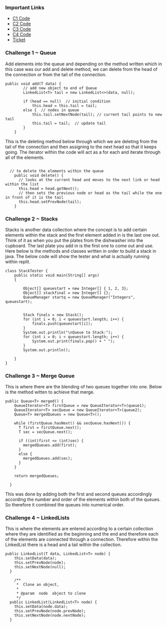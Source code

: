 ### Important Links
* [C1 Code](https://replit.com/@ridhimainukurti/triridhimainukurti#src/TechTalk1/Queue.java)
* [C2 Code](https://replit.com/@ridhimainukurti/triridhimainukurti#src/TechTalk1/Stack.java)
* [C3 Code](https://replit.com/@ridhimainukurti/triridhimainukurti#src/TechTalk1/Merge.java)
* [C4 Code](https://replit.com/@ridhimainukurti/triridhimainukurti#src/TechTalk1/LinkedList.java)
* [Ticket](https://github.com/ridhimainukurti/triridhimainukurti/issues/2)

### Challenge 1 ~ Queue

Add elements into the queue and depending on the method written which in this case was our add and delete method, we can delete from the head of the connection or from the tail of the connection. 
```
public void add(T data) {
        // add new object to end of Queue
        LinkedList<T> tail = new LinkedList<>(data, null);

        if (head == null)  // initial condition
            this.head = this.tail = tail;
        else {  // nodes in queue
            this.tail.setNextNode(tail); // current tail points to new tail
            this.tail = tail;  // update tail
        }
    }
```
This is the deleting method below through which we are deleting from the tail of the connection and then assigning to the next head so that it keeps going. The iterator within the code will act as a for each and iterate through all of the elements. 
```

  // to delete the elements within the queue
    public void delete() {
      // looks at the current head and moves to the next link or head within the list
      this.head = head.getNext();
      // then sets the previous node or head as the tail while the one in front of it is the tail
      this.head.setPrevNode(tail);
    }
```

### Challenge 2 ~ Stacks 

Stacks is another data collection where the concept is to add certain elements within the stack and the first element added in is the last one out. Think of it as when you put the plates from the dishwasher into the cupboard. The last plate you add in is the first one to come out and use. Here below is the methods and classes written in order to build a stack in java. The below code will show the tester and what is actually running within replit. 

```
class StackTester {
    public static void main(String[] args)
    {

        Object[] queuestart = new Integer[] { 1, 2, 3};
        Object[] stackfinal = new Integer[] {};
        QueueManager startq = new QueueManager("Integers", queuestart);

        
        Stack finals = new Stack();
        for (int i = 0; i < queuestart.length; i++) {
            finals.push(queuestart[i]);
        }
        System.out.println("\nQueue to Stack:");
        for (int i = 0; i < queuestart.length; i++) {
            System.out.print(finals.pop() + " ");
        }
        System.out.println();

    }
}
```

### Challenge 3 ~ Merge Queue

This is where there are the blending of two queues together into one. Below is the method witten to achieve that merge. 

```
public Queue<T> merged() {
    QueueIterator<T> firstQueue = new QueueIterator<T>(queue1);
    QueueIterator<T> secQueue = new QueueIterator<T>(queue2);
    Queue<T> mergedQueues = new Queue<T>();

    while (firstQueue.hasNext() && secQueue.hasNext()) {
      T first = firstQueue.next();
      T sec = secQueue.next();

      if ((int)first <= (int)sec) {
        mergedQueues.add(first);
      }
      else {
        mergedQueues.add(sec);
      }
    }

    return mergedQueues;
    
  }
```
This was done by adding both the first and second queues accordingly according the number and order of the elements within both of the queues. So therefore it combined the queues into numerical order. 

### Challenge 4 ~ LinkedLists 

This is where the elements are entered according to a certain collection where they are identified as the beginning and the end and therefore each of the elements are connected through a connection. Therefore within the LinkedList there is a head and a tail within the collection. 

```
public LinkedList(T data, LinkedList<T> node) {
    this.setData(data);
    this.setPrevNode(node);
    this.setNextNode(null);
  }

    /**
     *  Clone an object,
     *
     * @param  node  object to clone
     */
  public LinkedList(LinkedList<T> node) {
    this.setData(node.data);
    this.setPrevNode(node.prevNode);
    this.setNextNode(node.nextNode);
  }
```

